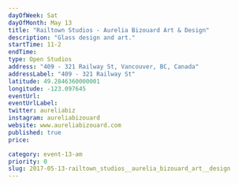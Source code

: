```yaml
---
dayOfWeek: Sat
dayOfMonth: May 13
title: "Railtown Studios - Aurelia Bizouard Art & Design"
description: "Glass design and art."
startTime: 11-2
endTime: 
type: Open Studios
address: "409 - 321 Railway St, Vancouver, BC, Canada"
addressLabel: "409 - 321 Railway St"
latitude: 49.2846360000001
longitude: -123.097645
eventUrl: 
eventUrlLabel: 
twitter: aureliabiz
instagram: aureliabizouard
website: www.aureliabizouard.com
published: true
price: 

category: event-13-am
priority: 0
slug: 2017-05-13-railtown_studios__aurelia_bizouard_art__design
---
```


